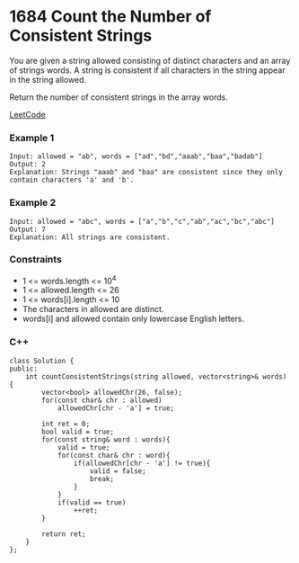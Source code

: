 # 1684 Count the Number of Consistent Strings

You are given a string allowed consisting of distinct characters and an array of strings words. A string is consistent if all characters in the string appear in the string allowed.

Return the number of consistent strings in the array words.
  
[LeetCode](https://leetcode.cn/problems/count-the-number-of-consistent-strings/)

### Example 1

```
Input: allowed = "ab", words = ["ad","bd","aaab","baa","badab"]
Output: 2
Explanation: Strings "aaab" and "baa" are consistent since they only contain characters 'a' and 'b'.
```

### Example 2

```
Input: allowed = "abc", words = ["a","b","c","ab","ac","bc","abc"]
Output: 7
Explanation: All strings are consistent.
```


### Constraints

* 1 <= words.length <= 10<sup>4</sup>
* 1 <= allowed.length <= 26
* 1 <= words[i].length <= 10
* The characters in allowed are distinct.
* words[i] and allowed contain only lowercase English letters.

### C++ 

```
class Solution {
public:
    int countConsistentStrings(string allowed, vector<string>& words) {
        vector<bool> allowedChr(26, false);
        for(const char& chr : allowed)
            allowedChr[chr - 'a'] = true;

        int ret = 0;
        bool valid = true;
        for(const string& word : words){
            valid = true;
            for(const char& chr : word){
                if(allowedChr[chr - 'a'] != true){
                    valid = false;
                    break;
                }
            }
            if(valid == true)
                ++ret;
        }
        
        return ret;
    }
};
```